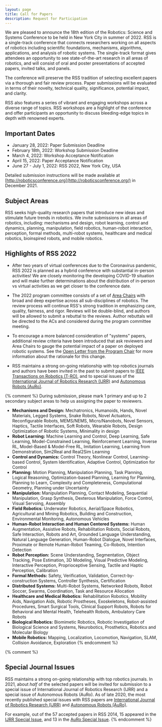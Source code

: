 ```yaml
---
layout: page
title: Call for Papers
description: Request for Participation
---
```


We are pleased to announce the 18th edition of the Robotics: Science and Systems Conference to be held in New York City in summer of 2022. RSS is a single-track conference that connects researchers working on all aspects of robotics including scientific foundations, mechanisms, algorithms, applications, and analysis of robotic systems. The single-track format gives attendees an opportunity to see state-of-the-art research in all areas of robotics, and will consist of oral and poster presentations of accepted papers, invited talks, and panels.

The conference will preserve the RSS tradition of selecting excellent papers via a thorough and fair review process. Paper submissions will be evaluated in terms of their novelty, technical quality, significance, potential impact, and clarity.

RSS also features a series of vibrant and engaging workshops across a diverse range of topics. RSS workshops are a highlight of the conference and offer participants an opportunity to discuss bleeding-edge topics in depth with renowned experts.


## Important Dates

* January 28, 2022: Paper Submission Deadline
* February 18th, 2022: Workshop Submission Deadline
* March 4, 2022: Workshop Acceptance Notification
* April 15, 2022: Paper Acceptance Notification
* June 27 - July 1, 2022: RSS 2022, New York City, USA

Detailed submission instructions will be made available at [http://roboticsconference.org](http://roboticsconference.org/) in December 2021.


## Subject Areas 

RSS seeks high-quality research papers that introduce new ideas and stimulate future trends in robotics. We invite submissions in all areas of robotics, including: mechanisms and design, robot learning, control and dynamics, planning, manipulation, field robotics, human-robot interaction, perception, formal methods, multi-robot systems, healthcare and medical robotics, bioinspired robots, and mobile robotics.


## Highlights of RSS 2022

* After two years of virtual conferences due to the Coronavirus pandemic, RSS 2022 is planned as a hybrid conference with substantial in-person activities! We are closely monitoring the developing COVID-19 situation and will make further determinations about the distribution of in-person vs virtual activities as we get closer to the conference date.

* The 2022 program committee consists of a set of [Area Chairs]({{site.baseurl}}/committees/pc) with broad and deep expertise across all sub-disciplines of robotics. The review process will continue RSS's strong tradition in emphasizing care, quality, fairness, and rigor. Reviews will be double-blind, and authors will be allowed to submit a rebuttal to the reviews. Author rebuttals will be directed to the ACs and considered during the program committee meeting.

* To encourage a more balanced consideration of "systems" papers, additional review criteria have been introduced that ask reviewers and Area Chairs to gauge the potential impact of a paper on deployed robotic systems. See the [Open Letter from the Program Chair](https://hauser-kris.medium.com/an-open-letter-from-the-program-chair-of-robotics-science-and-systems-2022-419138fda27d) for more information about the rationale for this change.

* RSS maintains a strong on-going relationship with top robotics journals and authors have been invited in the past to submit papers to [IEEE Transactions on Robotics (T-RO)](https://www.ieee-ras.org/publications/t-ro), and to special issues of the [International Journal of Robotics Research (IJRR)](https://journals.sagepub.com/home/ijr) and [Autonomous Robots (AuRo)](https://www.springer.com/journal/10514).


{% comment %}
During submission, please mark 1 primary and up to 2
secondary subject areas to help us assigning the paper to reviewers.

* **Mechanisms and Design:** Mechatronics, Humanoids, Hands, Novel Materials, Legged Systems, Snake Robots, Novel Actuators, Reconfigurable Robots, MEMS/NEMS, Micro/Nanobots, Novel Sensors, Haptics, Tactile Interfaces, Soft Robots, Wearable Robots, Design Optimization of Robotic Systems, Minimality in design
* **Robot Learning:** Machine Learning and Control, Deep Learning, Safe Learning, Model-Constrained Learning, Reinforcement Learning, Inverse RL, Model-Based & Model-Free RL, Imitation Learning, Learning from Demonstration, Sim2Real and Real2Sim Learning
* **Control and Dynamics:** Control Theory, Nonlinear Control, Learning-based Control, System Identification, Adaptive Control, Optimization for Control
* **Planning:** Motion Planning, Manipulation Planning, Task Planning, Logical Reasoning, Optimization-based Planning, Learning for Planning, Planning to Learn, Complexity and Completeness, Computational Geometry, Planning under Uncertainty
* **Manipulation:** Manipulation Planning, Contact Modeling, Sequential Manipulation, Grasp Synthesis, Dexterous Manipulation, Force Control, Visual Servoing, Assembly
* **Field Robotics:** Underwater Robotics, Aerial/Space Robotics, Agricultural and Mining Robotics, Building and Construction, Environmental Monitoring, Autonomous Vehicles
* **Human-Robot Interaction and Human Centered Systems:** Human Augmentation, Assistive Robots, Rehabilitation Robots, Social Robots, Safe Interaction, Robots and Art, Grounded Language Understanding, Natural Language Generation, Human-Robot Dialogue, Novel Interfaces, Proximate or Remote Human-Robot Teaming, Co-Robots, Intention Detection
* **Robot Perception:** Scene Understanding, Segmentation, Object Tracking, Pose Estimation, 3D Modeling, Visual Predictive Modeling, Interactive Perception, Proprioceptive Sensing, Tactile and Haptic Perception, Calibration
* **Formal Methods:** Safety, Verification, Validation, Correct-by-construction Systems, Controller Synthesis, Certification
* **Distributed Systems:** Multi-Robot Systems, Networked Robots, Robot Soccer, Swarms, Coordination, Task and Resource Allocation
* **Healthcare and Medical Robotics:** Rehabilitation Robotics, Mobility Aids, Navigation Aids, Robotic Prostheses, Exoskeletons, Robot-assisted Procedures, Smart Surgical Tools, Clinical Support Robots, Robots for Behavioral and Mental Health, Telehealth Robots, Ambulatory Care Robots
* **Biological Robotics:** Biomimetic Robotics, Robotic Investigation of Biological Science and Systems, Neurobotics, Prosthetics, Robotics and Molecular Biology
* **Mobile Robotics:** Mapping, Localization, Locomotion, Navigation, SLAM, Collision Avoidance, Exploration
{% endcomment %}

{% comment %}
## Special Journal Issues

RSS maintains a strong on-going relationship with top robotics journals. 
In 2021, about _half_ of the selected papers will be invited for submission to 
a special issue of International Journal of Robotics Research (IJRR) and a special issue of Autonomous Robots (AuRo).
As of late 2020, the most recently published special issues with RSS papers are
[International Journal of Robotics Research (IJRR)](https://journals.sagepub.com/toc/ijra/39/2-3) and 
[Autonomous Robots (AuRo)](https://link.springer.com/journal/10514/volumes-and-issues/44-7).

For example, out of the 57 accepted papers in RSS 2014, 15 appeared in the [IJRR Special Issue](http://ijr.sagepub.com/content/35/1-3.toc), and 13 in the [AuRo Special Issue](http://link.springer.com/journal/10514/39/3/page/1).
{% endcomment %}